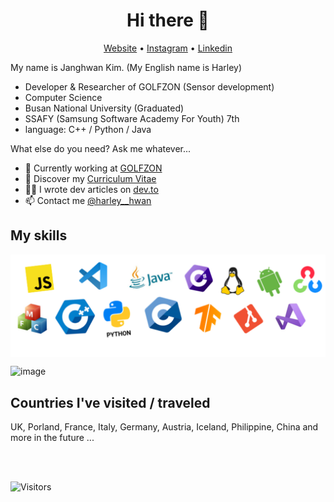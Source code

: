 <h1 align="center">Hi there 👋</h1>

<p align="center">
  <a href="https://harley-hwan.github.io/">Website</a> •
  <a href="https://www.instagram.com/harley__hwan/">Instagram</a> •
  <a href="https://www.linkedin.com/in/harley-hwan/">Linkedin</a>
</p>

My name is Janghwan Kim. (My English name is Harley)

- Developer & Researcher of GOLFZON (Sensor development)
- Computer Science
- Busan National University (Graduated)
- SSAFY (Samsung Software Academy For Youth) 7th
- language: C++ / Python / Java

What else do you need? Ask me whatever...

* 💼 Currently working at [GOLFZON](https://www.golfzon.com) <br/>
* 🔖 Discover my [Curriculum Vitae](https://harley-hwan.github.io/)<br/>
* ✍🏻 I wrote dev articles on [dev.to](https://harley-hwan.github.io/) <br/>
* 📫 Contact me [@harley__hwan](https://www.instagram.com/harley__hwan/)



## My skills

<p align="center">
    <img align="center" alt="Skills" src="img/mySkills.PNG" />
</p>

![image](https://user-images.githubusercontent.com/68185569/159624121-f684f448-4f7e-452c-911c-de836f3a151f.png)


## Countries I've visited / traveled
UK, Porland, France, Italy, Germany, Austria, Iceland, Philippine, China and more in the future ...



<br/>
<br/>

![Visitors](https://visitor-badge.laobi.icu/badge?page_id=harley-hwan.harley-hwan)
